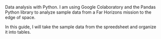 Data analysis with Python.
I am using Google Colaboratory and the Pandas Python library to analyze sample data from a Far Horizons mission to the edge of space.

In this guide, I will take the sample data from the spreedsheet and organize it into tables.
